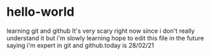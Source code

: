 # hello-world
learning git and github
It's very scary right now since i don't really understand it
but i'm slowly learning hope to edit this file in the future saying i'm expert in git and github.today is 28/02/21
